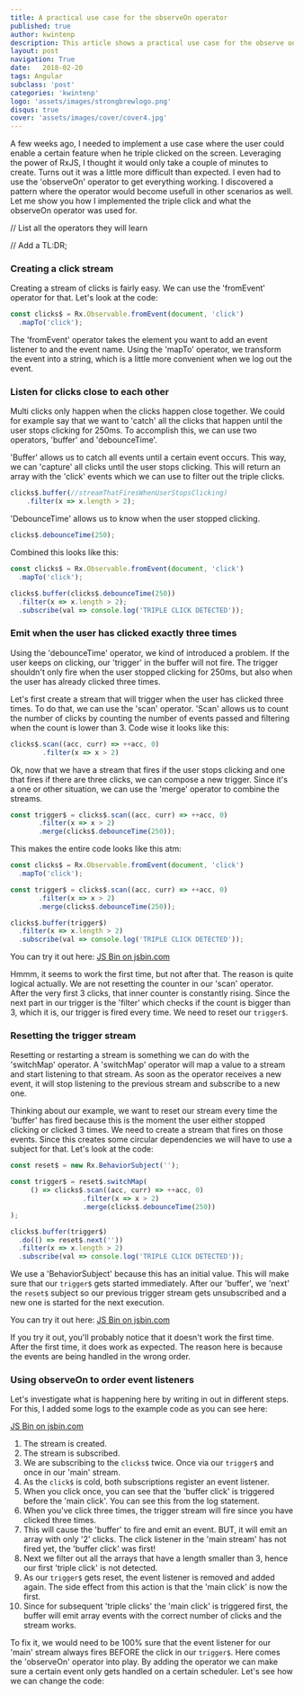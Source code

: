 ```yaml
---
title: A practical use case for the observeOn operator
published: true
author: kwintenp
description: This article shows a practical use case for the observe on operator
layout: post
navigation: True
date:   2018-02-20
tags: Angular
subclass: 'post'
categories: 'kwintenp'
logo: 'assets/images/strongbrewlogo.png'
disqus: true
cover: 'assets/images/cover/cover4.jpg'
---
```

A few weeks ago, I needed to implement a use case where the user could enable a certain feature when he triple clicked on the screen. Leveraging the power of RxJS, I thought it would only take a couple of minutes to create. Turns out it was a little more difficult than expected. I even had to use the 'observeOn' operator to get everything working. I discovered a pattern where the operator would become usefull in other scenarios as well. Let me show you how I implemented the triple click and what the observeOn operator was used for.

// List all the operators they will learn

// Add a TL:DR;

### Creating a click stream

Creating a stream of clicks is fairly easy. We can use the 'fromEvent' operator for that. Let's look at the code:

```typescript
const clicks$ = Rx.Observable.fromEvent(document, 'click')
  .mapTo('click');
```

The 'fromEvent' operator takes the element you want to add an event listener to and the event name. Using the 'mapTo' operator, we transform the event into a string, which is a little more convenient when we log out the event.

### Listen for clicks close to each other

Multi clicks only happen when the clicks happen close together. We could for example say that we want to 'catch' all the clicks that happen until the user stops clicking for 250ms. To accomplish this, we can use two operators, 'buffer' and 'debounceTime'. 

'Buffer' allows us to catch all events until a certain event occurs. This way, we can 'capture' all clicks until the user stops clicking. This will return an array with the 'click' events which we can use to filter out the triple clicks.

```typescript
clicks$.buffer(//streamThatFiresWhenUserStopsClicking)
	.filter(x => x.length > 2);
```

'DebounceTime' allows us to know when the user stopped clicking. 

```typescript
clicks$.debounceTime(250);
```
Combined this looks like this:

```typescript
const clicks$ = Rx.Observable.fromEvent(document, 'click')
  .mapTo('click');

clicks$.buffer(clicks$.debounceTime(250))
  .filter(x => x.length > 2);
  .subscribe(val => console.log('TRIPLE CLICK DETECTED'));
```

### Emit when the user has clicked exactly three times

Using the 'debounceTime' operator, we kind of introduced a problem. If the user keeps on clicking, our 'trigger' in the buffer will not fire. The trigger shouldn't only fire when the user stopped clicking for 250ms, but also when the user has already clicked three times.

Let's first create a stream that will trigger when the user has clicked three times. To do that, we can use the 'scan' operator. 'Scan' allows us to count the number of clicks by counting the number of events passed and filtering when the count is lower than 3. Code wise it looks like this:

```typescript
clicks$.scan((acc, curr) => ++acc, 0)
		.filter(x => x > 2)
```

Ok, now that we have a stream that fires if the user stops clicking and one that fires if there are three clicks, we can compose a new trigger. Since it's a one or other situation, we can use the 'merge' operator to combine the streams.


```typescript
const trigger$ = clicks$.scan((acc, curr) => ++acc, 0)
       .filter(x => x > 2)
       .merge(clicks$.debounceTime(250));
```

This makes the entire code looks like this atm:

```typescript 
const clicks$ = Rx.Observable.fromEvent(document, 'click')
  .mapTo('click');

const trigger$ = clicks$.scan((acc, curr) => ++acc, 0)
       .filter(x => x > 2)
       .merge(clicks$.debounceTime(250));

clicks$.buffer(trigger$)
  .filter(x => x.length > 2)
  .subscribe(val => console.log('TRIPLE CLICK DETECTED'));
```

You can try it out here:
<a class="jsbin-embed" href="http://jsbin.com/cakigif/embed?js,console,output">JS Bin on jsbin.com</a><script src="http://static.jsbin.com/js/embed.min.js?4.1.2"></script>

Hmmm, it seems to work the first time, but not after that. The reason is quite logical actually. We are not resetting the counter in our 'scan' operator. After the very first 3 clicks, that inner counter is constantly rising. Since the next part in our trigger is the 'filter' which checks if the count is bigger than 3, which it is, our trigger is fired every time. We need to reset our `trigger$`.

### Resetting the trigger stream
Resetting or restarting a stream is something we can do with the 'switchMap' operator. A 'switchMap' operator will map a value to a stream and start listening to that stream. As soon as the operator receives a new event, it will stop listening to the previous stream and subscribe to a new one.

Thinking about our example, we want to reset our stream every time the 'buffer' has fired because this is the moment the user either stopped clicking or clicked 3 times. We need to create a stream that fires on those events. Since this creates some circular dependencies we will have to use a subject for that. Let's look at the code:

```typescript
const reset$ = new Rx.BehaviorSubject('');

const trigger$ = reset$.switchMap(
     () => clicks$.scan((acc, curr) => ++acc, 0)
                  .filter(x => x > 2)
                  .merge(clicks$.debounceTime(250))
);

clicks$.buffer(trigger$)
  .do(() => reset$.next(''))
  .filter(x => x.length > 2)
  .subscribe(val => console.log('TRIPLE CLICK DETECTED'));
```

We use a 'BehaviorSubject' because this has an initial value. This will make sure that our `trigger$` gets started immediately. After our 'buffer', we 'next' the `reset$` subject so our previous trigger stream gets unsubscribed and a new one is started for the next execution.

You can try it out here: 
<a class="jsbin-embed" href="http://jsbin.com/yehoyen/embed?js,console,output">JS Bin on jsbin.com</a><script src="http://static.jsbin.com/js/embed.min.js?4.1.2"></script>

If you try it out, you'll probably notice that it doesn't work the first time. After the first time, it does work as expected. The reason here is because the events are being handled in the wrong order.

### Using observeOn to order event listeners

Let's investigate what is happening here by writing in out in different steps. For this, I added some logs to the example code as you can see here: 

<a class="jsbin-embed" href="http://jsbin.com/femezop/embed?js,console,output">JS Bin on jsbin.com</a><script src="http://static.jsbin.com/js/embed.min.js?4.1.2"></script>

1. The stream is created.
2. The stream is subscribed.
3. We are subscribing to the `clicks$` twice. Once via our `trigger$` and once in our 'main' stream.
4. As the `click$` is cold, both subscriptions register an event listener.
5. When you click once, you can see that the 'buffer click' is triggered before the 'main click'. You can see this from the log statement. 
6. When you've click three times, the trigger stream will fire since you have clicked three times.
7. This will cause the 'buffer' to fire and emit an event. BUT, it will emit an array with only '2' clicks. The click listener in the 'main stream' has not fired yet, the 'buffer click' was first!
8. Next we filter out all the arrays that have a length smaller than 3, hence our first 'triple click' is not detected.
9. As our `trigger$` gets reset, the event listener is removed and added again. The side effect from this action is that the 'main click' is now the first.
10. Since for subsequent 'triple clicks' the 'main click' is triggered first, the buffer will emit array events with the correct number of clicks and the stream works.

To fix it, we would need to be 100% sure that the event listener for our 'main' stream always fires BEFORE the click in our `trigger$`. Here comes the 'observeOn' operator into play. By adding the operator we can make sure a certain event only gets handled on a certain scheduler. Let's see how we can change the code:












